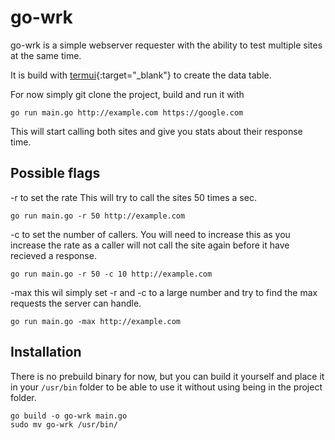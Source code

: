 # go-wrk

go-wrk is a simple webserver requester with the ability to test multiple sites at the same time.

It is build with [termui](https://github.com/gizak/termui){:target="_blank"} to create the data table.

For now simply git clone the project, build and run it with

```
go run main.go http://example.com https://google.com
```

This will start calling both sites and give you stats about their response time.

## Possible flags
-r to set the rate
This will try to call the sites 50 times a sec.
```
go run main.go -r 50 http://example.com
```

-c to set the number of callers.
You will need to increase this as you increase the rate as a caller will not call the site again before it have recieved a response.
```
go run main.go -r 50 -c 10 http://example.com
```

-max this wil simply set -r and -c to a large number and try to find the max requests the server can handle.
```
go run main.go -max http://example.com
```

## Installation
There is no prebuild binary for now, but you can build it yourself and place it in your `/usr/bin` folder to be able to use it without using being in the project folder.

```
go build -o go-wrk main.go
sudo mv go-wrk /usr/bin/
```

